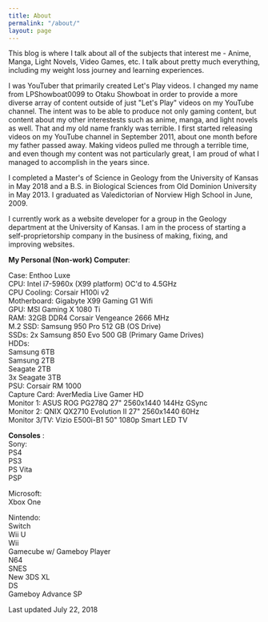 ```yaml
---
title: About
permalink: "/about/"
layout: page
---
```


<p>This blog is where I talk about all of the subjects that interest me - Anime, Manga, Light Novels, Video Games, etc. I talk about pretty much everything, including my weight loss journey and learning experiences.</p>

<p>I was YouTuber that primarily created Let's Play videos. I changed my name from LPShowboat0099 to Otaku Showboat in order to provide a more diverse array of content outside of just "Let's Play" videos on my YouTube channel. The intent was to be able to produce not only gaming content, but content about my other interestests such as anime, manga, and light novels as well. That and my old name frankly was terrible. I first started releasing videos on my YouTube channel in September 2011, about one month before my father passed away. Making videos pulled me through a terrible time, and even though my content was not particularly great, I am proud of what I managed to accomplish in the years since.</p>

<p>I completed a Master's of Science in Geology from the University of Kansas in May 2018 and a B.S. in Biological Sciences from Old Dominion University in May 2013. I graduated as Valedictorian of Norview High School in June, 2009.</p>

<p>I currently work as a website developer for a group in the Geology department at the University of Kansas. I am in the process of starting a self-proprietorship company in the business of making, fixing, and improving websites.</p>


<p><strong>My Personal (Non-work) Computer</strong>:</p>
<p>
Case: Enthoo Luxe
<br />
CPU: Intel i7-5960x (X99 platform) OC'd to 4.5GHz
<br />
CPU Cooling: Corsair H100i v2
<br />
Motherboard: Gigabyte X99 Gaming G1 Wifi
<br />
GPU: MSI Gaming X 1080 Ti
<br />
RAM: 32GB DDR4 Corsair Vengeance 2666 MHz
<br />
M.2 SSD: Samsung 950 Pro 512 GB (OS Drive)
<br />
SSDs: 2x Samsung 850 Evo 500 GB (Primary Game Drives)
<br />
HDDs: 
<br />Samsung 6TB
<br />Samsung 2TB
<br />Seagate 2TB
<br />3x Seagate 3TB
<br />
PSU: Corsair RM 1000
<br />
Capture Card: AverMedia Live Gamer HD
<br />
Monitor 1: ASUS ROG PG278Q 27" 2560x1440 144Hz GSync
<br />
Monitor 2: QNIX QX2710 Evolution II 27" 2560x1440 60Hz
<br />
Monitor 3/TV: Vizio E500i-B1 50" 1080p Smart LED TV
<br /></p>
<p><strong>Consoles</strong>
:
<br />
Sony:
<br />
PS4
<br />
PS3
<br />
PS Vita
<br />
PSP
<br /></p>
<p>Microsoft:
<br />
Xbox One
<br /></p>
<p>Nintendo:
<br />
Switch
<br />
Wii U
<br />
Wii
<br />
Gamecube w/ Gameboy Player
<br />
N64
<br />
SNES
<br />
New 3DS XL
<br />
DS
<br />
Gameboy Advance SP</p>

<p>Last updated July 22, 2018</p>
